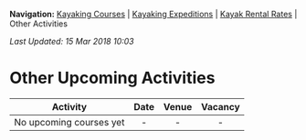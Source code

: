 **Navigation:** [Kayaking Courses](index) &#124; [Kayaking Expeditions](expedition) &#124; [Kayak Rental Rates](rental) &#124; Other Activities

_Last Updated: 15 Mar 2018 10:03_
# Other Upcoming Activities

Activity | Date | Venue | Vacancy
:---:|:---:|:---:|:---:
No upcoming courses yet|-|-|-

